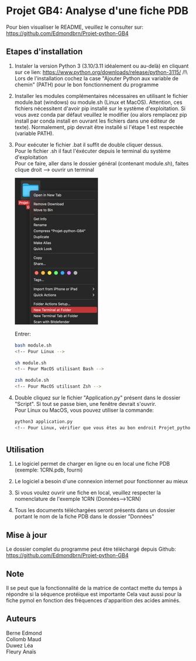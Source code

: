 
# Projet GB4: Analyse d'une fiche PDB

Pour bien visualiser le README, veuillez le consulter sur: https://github.com/Edmondbrn/Projet-python-GB4


## Etapes d'installation

1. Instaler la version Python 3 (3.10/3.11 idéalement ou au-delà) en cliquant sur ce lien:
   https://www.python.org/downloads/release/python-3115/
   /!\ Lors de l'installation cochez la case "Ajouter Python aux variable de chemin" (PATH) pour le bon fonctionnement du programme

2. Installer les modules complémentaires nécessaires en utilisant le fichier 
   module.bat (windows) ou module.sh (Linux et MacOS).
   Attention, ces fichiers nécessitent d'avoir pip installé sur le système  d'exploitation. Si vous avez conda par défaut veuillez le modifier (ou alors remplacez pip install par conda install en ouvrant les fichiers dans une éditeur de texte).
   Normalement, pip devrait être installé si l'étape 1 est respectée (variable PATH).

3. Pour exécuter le fichier .bat il suffit de double cliquer dessus.    
   Pour le fichier .sh il faut l'éxécuter depuis le terminal du système d'exploitation    
   Pour ce faire, aller dans le dossier général (contenant module.sh), faites clique droit --> ouvrir un terminal    

   ![Logo](macOS.png)

   Entrer:
   ``` bash
   bash module.sh
   <!-- Pour Linux -->
   ```   
   ``` sh
   sh module.sh
   <!-- Pour MacOS utilisant Bash -->
   ```   
   ``` zsh
   zsh module.sh
   <!-- Pour MacOS utilisant Zsh -->
   ```

4. Double cliquez sur le fichier "Application.py" présent dans le dossier "Script". Si tout se passe bien, une fenêtre devrait s'ouvrir.     
   Pour Linux ou MacOS, vous pouvez utiliser la commande:   
   ``` bash
   python3 application.py
   <!-- Pour Linux, vérifier que vous êtes au bon endroit Projet_python_GB4/Script -->
   ```

#
## Utilisation

 1. Le logiciel permet de charger en ligne ou en local une fiche PDB (exemple: 1CRN.pdb, fourni) 

 2. Le logiciel a besoin d'une connexion internet pour fonctionner au mieux

 3. Si vous voulez ouvrir une fiche en local, veuillez respecter la nomenclature de l'exemple 1CRN (Données-->1CRN)

 4. Tous les documents téléchargées seront présents dans un dossier portant le nom de la fiche PDB dans le dossier "Données"


## Mise à jour

Le dossier complet du programme peut être téléchargé depuis Github:
https://github.com/Edmondbrn/Projet-python-GB4


## Note

Il se peut que la fonctionnalité de la matrice de contact mette du temps à répondre si la séquence protéique est importante
Cela vaut aussi pour la fiche pymol en fonction des fréquences d'apparition des acides aminés.

## Auteurs

Berne Edmond    
Collomb Maud    
Duwez Léa       
Fleury Anaïs
